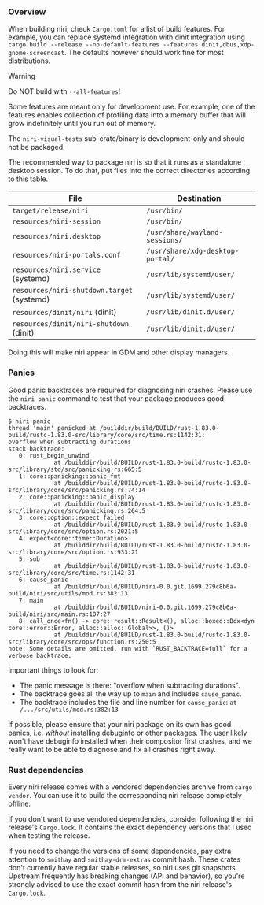 ### Overview

When building niri, check `Cargo.toml` for a list of build features.
For example, you can replace systemd integration with dinit integration using `cargo build --release --no-default-features --features dinit,dbus,xdp-gnome-screencast`.
The defaults however should work fine for most distributions.

> [!WARNING]
> Do NOT build with `--all-features`!
>
> Some features are meant only for development use.
> For example, one of the features enables collection of profiling data into a memory buffer that will grow indefinitely until you run out of memory.

The `niri-visual-tests` sub-crate/binary is development-only and should not be packaged.

The recommended way to package niri is so that it runs as a standalone desktop session.
To do that, put files into the correct directories according to this table.

| File | Destination |
| ---- | ----------- |
| `target/release/niri` | `/usr/bin/` |
| `resources/niri-session` | `/usr/bin/` |
| `resources/niri.desktop` | `/usr/share/wayland-sessions/` |
| `resources/niri-portals.conf` | `/usr/share/xdg-desktop-portal/` |
| `resources/niri.service` (systemd) | `/usr/lib/systemd/user/` |
| `resources/niri-shutdown.target` (systemd) | `/usr/lib/systemd/user/` |
| `resources/dinit/niri` (dinit) | `/usr/lib/dinit.d/user/` |
| `resources/dinit/niri-shutdown` (dinit) | `/usr/lib/dinit.d/user/` |

Doing this will make niri appear in GDM and other display managers.

### Panics

Good panic backtraces are required for diagnosing niri crashes.
Please use the `niri panic` command to test that your package produces good backtraces.

```
$ niri panic
thread 'main' panicked at /builddir/build/BUILD/rust-1.83.0-build/rustc-1.83.0-src/library/core/src/time.rs:1142:31:
overflow when subtracting durations
stack backtrace:
   0: rust_begin_unwind
             at /builddir/build/BUILD/rust-1.83.0-build/rustc-1.83.0-src/library/std/src/panicking.rs:665:5
   1: core::panicking::panic_fmt
             at /builddir/build/BUILD/rust-1.83.0-build/rustc-1.83.0-src/library/core/src/panicking.rs:74:14
   2: core::panicking::panic_display
             at /builddir/build/BUILD/rust-1.83.0-build/rustc-1.83.0-src/library/core/src/panicking.rs:264:5
   3: core::option::expect_failed
             at /builddir/build/BUILD/rust-1.83.0-build/rustc-1.83.0-src/library/core/src/option.rs:2021:5
   4: expect<core::time::Duration>
             at /builddir/build/BUILD/rust-1.83.0-build/rustc-1.83.0-src/library/core/src/option.rs:933:21
   5: sub
             at /builddir/build/BUILD/rust-1.83.0-build/rustc-1.83.0-src/library/core/src/time.rs:1142:31
   6: cause_panic
             at /builddir/build/BUILD/niri-0.0.git.1699.279c8b6a-build/niri/src/utils/mod.rs:382:13
   7: main
             at /builddir/build/BUILD/niri-0.0.git.1699.279c8b6a-build/niri/src/main.rs:107:27
   8: call_once<fn() -> core::result::Result<(), alloc::boxed::Box<dyn core::error::Error, alloc::alloc::Global>>, ()>
             at /builddir/build/BUILD/rust-1.83.0-build/rustc-1.83.0-src/library/core/src/ops/function.rs:250:5
note: Some details are omitted, run with `RUST_BACKTRACE=full` for a verbose backtrace.
```

Important things to look for:

- The panic message is there: "overflow when subtracting durations".
- The backtrace goes all the way up to `main` and includes `cause_panic`.
- The backtrace includes the file and line number for `cause_panic`: `at /.../src/utils/mod.rs:382:13`

If possible, please ensure that your niri package on its own has good panics, i.e. *without* installing debuginfo or other packages.
The user likely won't have debuginfo installed when their compositor first crashes, and we really want to be able to diagnose and fix all crashes right away.

### Rust dependencies

Every niri release comes with a vendored dependencies archive from `cargo vendor`.
You can use it to build the corresponding niri release completely offline.

If you don't want to use vendored dependencies, consider following the niri release's `Cargo.lock`.
It contains the exact dependency versions that I used when testing the release.

If you need to change the versions of some dependencies, pay extra attention to `smithay` and `smithay-drm-extras` commit hash.
These crates don't currently have regular stable releases, so niri uses git snapshots.
Upstream frequently has breaking changes (API and behavior), so you're strongly advised to use the exact commit hash from the niri release's `Cargo.lock`.
